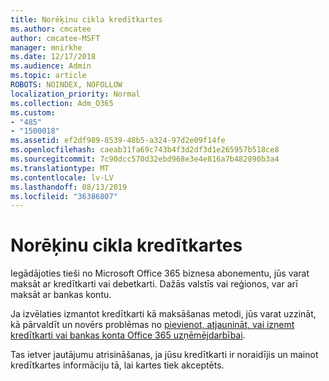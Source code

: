 ```yaml
---
title: Norēķinu cikla kredītkartes
ms.author: cmcatee
author: cmcatee-MSFT
manager: mnirkhe
ms.date: 12/17/2018
ms.audience: Admin
ms.topic: article
ROBOTS: NOINDEX, NOFOLLOW
localization_priority: Normal
ms.collection: Adm_O365
ms.custom:
- "485"
- "1500018"
ms.assetid: ef2df989-8539-48b5-a324-97d2e09f14fe
ms.openlocfilehash: caeab31fa69c743b4f3d2df3d1e265957b518ce8
ms.sourcegitcommit: 7c90dcc570d32ebd968e3e4e816a7b482890b3a4
ms.translationtype: MT
ms.contentlocale: lv-LV
ms.lasthandoff: 08/13/2019
ms.locfileid: "36386807"
---
```

# <a name="billing-cycle-credit-card"></a>Norēķinu cikla kredītkartes

Iegādājoties tieši no Microsoft Office 365 biznesa abonementu, jūs varat maksāt ar kredītkarti vai debetkarti. Dažās valstīs vai reģionos, var arī maksāt ar bankas kontu.
  
Ja izvēlaties izmantot kredītkarti kā maksāšanas metodi, jūs varat uzzināt, kā pārvaldīt un novērs problēmas no [pievienot, atjaunināt, vai izņemt kredītkarti vai bankas konta Office 365 uzņēmējdarbībai](https://docs.microsoft.com/en-us/office365/admin/subscriptions-and-billing/add-update-or-remove-credit-card-or-bank-account).
  
Tas ietver jautājumu atrisināšanas, ja jūsu kredītkarti ir noraidījis un mainot kredītkartes informāciju tā, lai kartes tiek akceptēts.